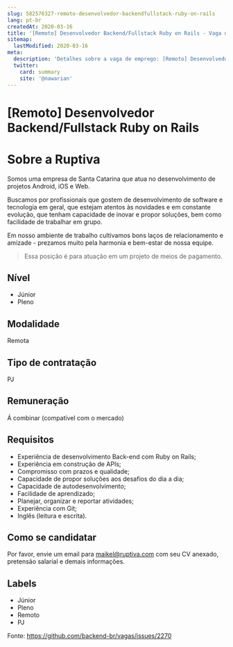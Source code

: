 ```yaml
---
slug: 582576327-remoto-desenvolvedor-backendfullstack-ruby-on-rails
lang: pt-br
createdAt: 2020-03-16
title: '[Remoto] Desenvolvedor Backend/Fullstack Ruby on Rails - Vaga de Emprego'
sitemap:
  lastModified: 2020-03-16
meta:
  description: 'Detalhes sobre a vaga de emprego: [Remoto] Desenvolvedor Backend/Fullstack Ruby on Rails'
  twitter:
    card: summary
    site: '@nawarian'
---
```


# [Remoto] Desenvolvedor Backend/Fullstack Ruby on Rails

# Sobre a Ruptiva
Somos uma empresa de Santa Catarina que atua no desenvolvimento de projetos Android, iOS e Web.

Buscamos por profissionais que gostem de desenvolvimento de software e tecnologia em geral, que estejam atentos às novidades e em constante evolução, que tenham capacidade de inovar e propor soluções, bem como facilidade de trabalhar em grupo.

Em nosso ambiente de trabalho cultivamos bons laços de relacionamento e amizade - prezamos muito pela harmonia e bem-estar de nossa equipe.

> Essa posição é para atuação em um projeto de meios de pagamento.

## Nível
- Júnior
- Pleno

## Modalidade
Remota

## Tipo de contratação
PJ

## Remuneração
Á combinar (compatível com o mercado)

## Requisitos
- Experiência de desenvolvimento Back-end com Ruby on Rails;
- Experiência em construção de APIs;
- Compromisso com prazos e qualidade; 
- Capacidade de propor soluções aos desafios do dia a dia; 
- Capacidade de autodesenvolvimento; 
- Facilidade de aprendizado; 
- Planejar, organizar e reportar atividades;
- Experiência com Git;
- Inglês (leitura e escrita).

## Como se candidatar
Por favor, envie um email para maikel@ruptiva.com com seu CV anexado, pretensão salarial e demais informações.

## Labels
- Júnior
- Pleno
- Remoto
- PJ

Fonte: https://github.com/backend-br/vagas/issues/2270